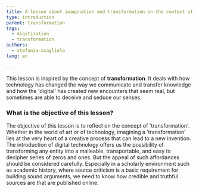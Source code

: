 ```yaml
---
title: A lesson about imagination and transformation in the context of digital technology
type: introduction
parent: transformation
tags:
  - digitization
  - transformation
authors:
  - stefania-scagliola
lang: en

---
```


This lesson is inspired by the concept of **transformation**. It deals with how technology has changed the way we communicate and transfer knowledge and how the 'digital' has created new encounters that seem real, but sometimes are able to deceive and seduce our senses.

<!-- more -->

### What is the objective of this lesson?

<!-- section-contents -->
The objective of this lesson is to reflect on the concept of 'transformation'. Whether in the world of art or of technology, imagining a ‘transformation’ lies at the very heart of a creative process that can lead to a new invention. The introduction of digital technology offers us the possibility of transforming any entity into a malleable, transportable, and easy to decipher series of zeros and ones. But the appeal of such affordances should be considered carefully. Especially in a scholarly environment such as academic history, where source criticism is a basic requirement for building sound arguments, we need to know how credible and truthful sources are that are published online.
